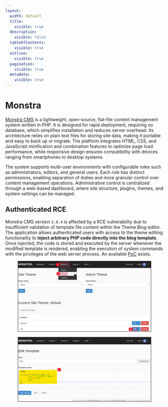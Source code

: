 ```yaml
---
layout:
  width: default
  title:
    visible: true
  description:
    visible: false
  tableOfContents:
    visible: true
  outline:
    visible: true
  pagination:
    visible: true
  metadata:
    visible: true
---
```


# Monstra

[Monstra CMS](https://monstra.org/) is a lightweight, open-source, flat-file content management system written in PHP. It is designed for rapid deployment, requiring no database, which simplifies installation and reduces server overhead. Its architecture relies on plain text files for storing site data, making it portable and easy to back up or migrate. The platform integrates HTML, CSS, and JavaScript minification and combination features to optimize page load performance, while responsive design ensures compatibility with devices ranging from smartphones to desktop systems.

The system supports multi-user environments with configurable roles such as administrators, editors, and general users. Each role has distinct permissions, enabling separation of duties and more granular control over content management operations. Administrative control is centralized through a web-based dashboard, where site structure, plugins, themes, and system settings can be managed.

## Authenticated RCE

Monstra CMS version `3.0.4` is affected by a RCE vulnerability due to insufficient validation of template file content within the Theme Blog editor. The application allows authenticated users with access to the theme editing functionality to **inject arbitrary PHP code directly into the blog template**. Once injected, the code is stored and executed by the server whenever the modified template is rendered, enabling the execution of system commands with the privileges of the web server process. An available [PoC](https://github.com/monstra-cms/monstra/issues/470) exists.

<figure><img src="../../.gitbook/assets/mostra_edit_blog_1.png" alt="" width="563"><figcaption></figcaption></figure>

<figure><img src="../../.gitbook/assets/mostra_edit_blog_2.png" alt="" width="563"><figcaption></figcaption></figure>
